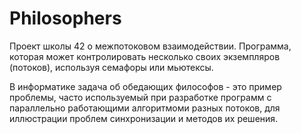 # Philosophers

Проект школы 42 о межпотоковом взаимодействии. Программа, которая может контролировать несколько своих экземпляров (потоков), используя семафоры или мьютексы.

В информатике задача об обедающих философов - это пример проблемы, часто используемый при разработке программ с параллельно работающими алгоритмоми разных потоков,  для иллюстрации проблем синхронизации и методов их решения.
